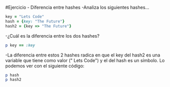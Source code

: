 #Ejercicio - Diferencia entre hashes
-Analiza los siguientes hashes...

```ruby
key = "Lets Code"
hash = {key: "The Future"}
hash2 = {key => "The Future"}
```


-¿Cuál es la diferencia entre los dos hashes?


```ruby
p key == :key
```

-La diferencia entre estos 2 hashes radica en que el key del hash2 es una variable que tiene como valor (" Lets Code") y el del hash es un símbolo. Lo podemos ver con el siguiente código:

```ruby
p hash
p hash2
```

